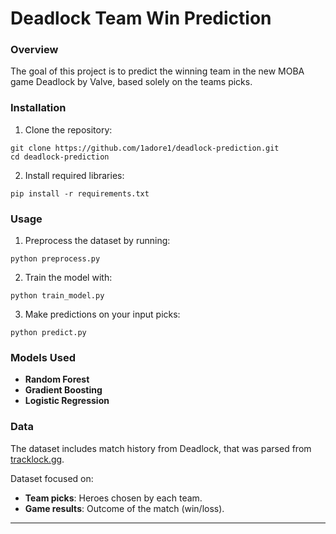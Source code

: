 # **Deadlock Team Win Prediction**

### Overview

The goal of this project is to predict the winning team in the new MOBA game Deadlock by Valve, based solely on the teams picks.

### Installation

1. Clone the repository:
```
git clone https://github.com/1adore1/deadlock-prediction.git
cd deadlock-prediction
```
2. Install required libraries:
```
pip install -r requirements.txt
```

### Usage

1. Preprocess the dataset by running:
```
python preprocess.py
```
2. Train the model with:
```
python train_model.py
```
3. Make predictions on your input picks:
```
python predict.py
```

### Models Used

* **Random Forest**
* **Gradient Boosting**
* **Logistic Regression**

### Data

The dataset includes match history from Deadlock, that was parsed from [tracklock.gg](https://tracklock.gg).

Dataset focused on:

* **Team picks**: Heroes chosen by each team.
* **Game results**: Outcome of the match (win/loss).
---
